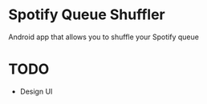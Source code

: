 # Spotify Queue Shuffler
Android app that allows you to shuffle your Spotify queue

# TODO
- Design UI